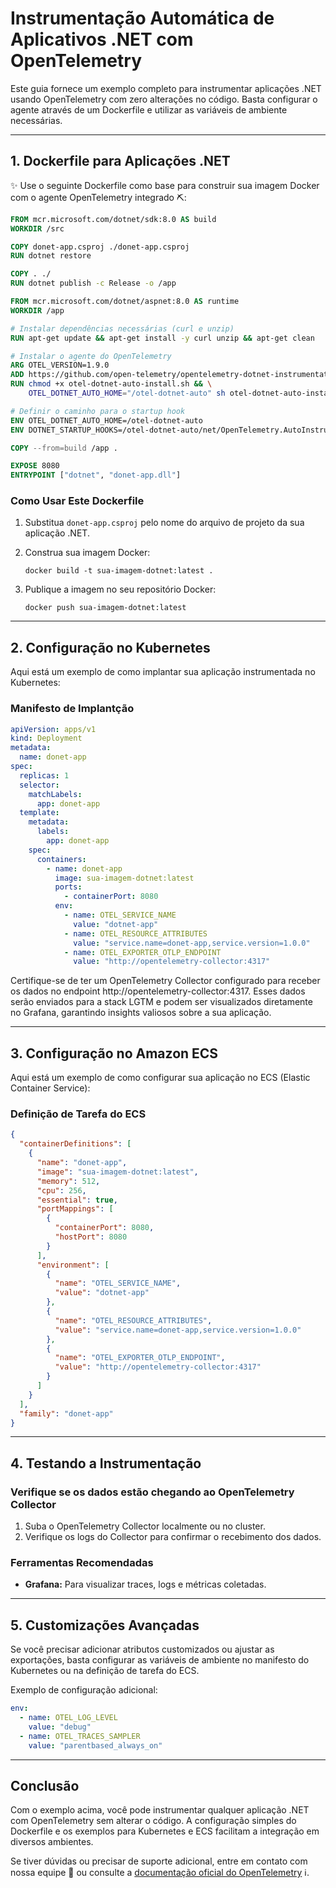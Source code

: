 # Instrumentação Automática de Aplicativos .NET com OpenTelemetry

Este guia fornece um exemplo completo para instrumentar aplicações .NET usando OpenTelemetry com zero alterações no código. Basta configurar o agente através de um Dockerfile e utilizar as variáveis de ambiente necessárias.

---

## 1. **Dockerfile para Aplicações .NET**

✨ Use o seguinte Dockerfile como base para construir sua imagem Docker com o agente OpenTelemetry integrado ⛏:

```dockerfile
FROM mcr.microsoft.com/dotnet/sdk:8.0 AS build
WORKDIR /src

COPY donet-app.csproj ./donet-app.csproj
RUN dotnet restore

COPY . ./
RUN dotnet publish -c Release -o /app

FROM mcr.microsoft.com/dotnet/aspnet:8.0 AS runtime
WORKDIR /app

# Instalar dependências necessárias (curl e unzip)
RUN apt-get update && apt-get install -y curl unzip && apt-get clean

# Instalar o agente do OpenTelemetry
ARG OTEL_VERSION=1.9.0
ADD https://github.com/open-telemetry/opentelemetry-dotnet-instrumentation/releases/download/v${OTEL_VERSION}/otel-dotnet-auto-install.sh otel-dotnet-auto-install.sh
RUN chmod +x otel-dotnet-auto-install.sh && \
    OTEL_DOTNET_AUTO_HOME="/otel-dotnet-auto" sh otel-dotnet-auto-install.sh

# Definir o caminho para o startup hook
ENV OTEL_DOTNET_AUTO_HOME=/otel-dotnet-auto
ENV DOTNET_STARTUP_HOOKS=/otel-dotnet-auto/net/OpenTelemetry.AutoInstrumentation.StartupHook.dll

COPY --from=build /app .

EXPOSE 8080
ENTRYPOINT ["dotnet", "donet-app.dll"]
```

### Como Usar Este Dockerfile

1. Substitua `donet-app.csproj` pelo nome do arquivo de projeto da sua aplicação .NET.
2. Construa sua imagem Docker:

   ```
   docker build -t sua-imagem-dotnet:latest .
   ```

3. Publique a imagem no seu repositório Docker:

   ```
   docker push sua-imagem-dotnet:latest
   ```

---

## 2. **Configuração no Kubernetes**

Aqui está um exemplo de como implantar sua aplicação instrumentada no Kubernetes:

### Manifesto de Implantção

```yaml
apiVersion: apps/v1
kind: Deployment
metadata:
  name: donet-app
spec:
  replicas: 1
  selector:
    matchLabels:
      app: donet-app
  template:
    metadata:
      labels:
        app: donet-app
    spec:
      containers:
        - name: donet-app
          image: sua-imagem-dotnet:latest
          ports:
            - containerPort: 8080
          env:
            - name: OTEL_SERVICE_NAME
              value: "dotnet-app"
            - name: OTEL_RESOURCE_ATTRIBUTES
              value: "service.name=donet-app,service.version=1.0.0"
            - name: OTEL_EXPORTER_OTLP_ENDPOINT
              value: "http://opentelemetry-collector:4317"
```

Certifique-se de ter um OpenTelemetry Collector configurado para receber os dados no endpoint http://opentelemetry-collector:4317. Esses dados serão enviados para a stack LGTM e podem ser visualizados diretamente no Grafana, garantindo insights valiosos sobre a sua aplicação.

---

## 3. **Configuração no Amazon ECS**

Aqui está um exemplo de como configurar sua aplicação no ECS (Elastic Container Service):

### Definição de Tarefa do ECS

```json
{
  "containerDefinitions": [
    {
      "name": "donet-app",
      "image": "sua-imagem-dotnet:latest",
      "memory": 512,
      "cpu": 256,
      "essential": true,
      "portMappings": [
        {
          "containerPort": 8080,
          "hostPort": 8080
        }
      ],
      "environment": [
        {
          "name": "OTEL_SERVICE_NAME",
          "value": "dotnet-app"
        },
        {
          "name": "OTEL_RESOURCE_ATTRIBUTES",
          "value": "service.name=donet-app,service.version=1.0.0"
        },
        {
          "name": "OTEL_EXPORTER_OTLP_ENDPOINT",
          "value": "http://opentelemetry-collector:4317"
        }
      ]
    }
  ],
  "family": "donet-app"
}
```

---

## 4. **Testando a Instrumentação**

### Verifique se os dados estão chegando ao OpenTelemetry Collector

1. Suba o OpenTelemetry Collector localmente ou no cluster.
2. Verifique os logs do Collector para confirmar o recebimento dos dados.

### Ferramentas Recomendadas

- **Grafana:** Para visualizar traces, logs e métricas coletadas.

---

## 5. **Customizações Avançadas**

Se você precisar adicionar atributos customizados ou ajustar as exportações, basta configurar as variáveis de ambiente no manifesto do Kubernetes ou na definição de tarefa do ECS.

Exemplo de configuração adicional:

```yaml
env:
  - name: OTEL_LOG_LEVEL
    value: "debug"
  - name: OTEL_TRACES_SAMPLER
    value: "parentbased_always_on"
```

---

## Conclusão

Com o exemplo acima, você pode instrumentar qualquer aplicação .NET com OpenTelemetry sem alterar o código. A configuração simples do Dockerfile e os exemplos para Kubernetes e ECS facilitam a integração em diversos ambientes.

Se tiver dúvidas ou precisar de suporte adicional, entre em contato com nossa equipe 🤝 ou consulte a [documentação oficial do OpenTelemetry](https://opentelemetry.io/docs/zero-code/net/) ℹ️.
